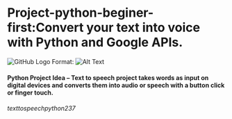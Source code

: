 # Project-python-beginer-first:Convert your text into voice with Python and Google APIs.
![GitHub Logo](/images/logo.png)
Format: ![Alt Text](url)
#### Python Project Idea – Text to speech project takes words as input on digital devices and converts them into audio or speech with a button click or finger touch.

###### texttospeechpython237
